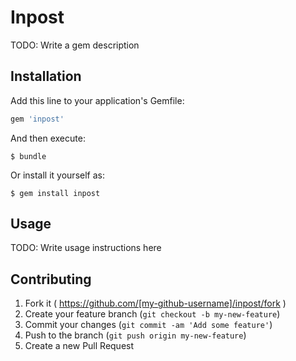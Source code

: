 # Inpost

TODO: Write a gem description

## Installation

Add this line to your application's Gemfile:

```ruby
gem 'inpost'
```

And then execute:

    $ bundle

Or install it yourself as:

    $ gem install inpost

## Usage

TODO: Write usage instructions here

## Contributing

1. Fork it ( https://github.com/[my-github-username]/inpost/fork )
2. Create your feature branch (`git checkout -b my-new-feature`)
3. Commit your changes (`git commit -am 'Add some feature'`)
4. Push to the branch (`git push origin my-new-feature`)
5. Create a new Pull Request
